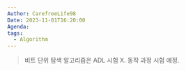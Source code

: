 ```yaml
---
Author: CarefreeLife98
Date: 2023-11-01T16:20:00
Agenda: 
tags:
  - Algorithm
---
```

> 비트 단위 탐색 알고리즘은 ADL 시험 X.
> 동작 과정 시험 예정.